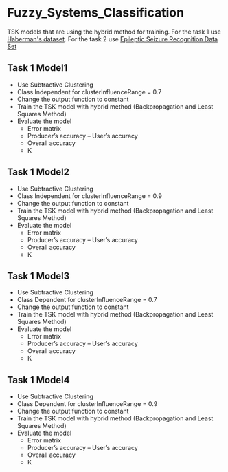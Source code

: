 # Fuzzy_Systems_Classification
TSK models that are using the hybrid method for training.
For the task 1 use [Haberman's dataset](https://archive.ics.uci.edu/ml/datasets/Haberman's+Survival).
For the task 2 use [Epileptic Seizure Recognition Data Set](https://archive.ics.uci.edu/ml/datasets/Epileptic+Seizure+Recognition)
## Task 1  Model1
- Use Subtractive Clustering 
- Class Independent for clusterInfluenceRange = 0.7
- Change the output function to constant
- Train the TSK model with hybrid method (Backpropagation and Least Squares Method)
- Evaluate the model
  - Error matrix
  - Producer’s accuracy – User’s accuracy
  - Overall accuracy
  - K
## Task 1  Model2
- Use Subtractive Clustering 
- Class Independent for clusterInfluenceRange = 0.9
- Change the output function to constant
- Train the TSK model with hybrid method (Backpropagation and Least Squares Method)
- Evaluate the model
  - Error matrix
  - Producer’s accuracy – User’s accuracy
  - Overall accuracy
  - K
## Task 1  Model3
- Use Subtractive Clustering 
- Class Dependent for clusterInfluenceRange = 0.7
- Change the output function to constant
- Train the TSK model with hybrid method (Backpropagation and Least Squares Method)
- Evaluate the model
  - Error matrix
  - Producer’s accuracy – User’s accuracy
  - Overall accuracy
  - K
## Task 1  Model4
- Use Subtractive Clustering 
- Class Dependent for clusterInfluenceRange = 0.9
- Change the output function to constant
- Train the TSK model with hybrid method (Backpropagation and Least Squares Method)
- Evaluate the model
  - Error matrix
  - Producer’s accuracy – User’s accuracy
  - Overall accuracy
  - K
